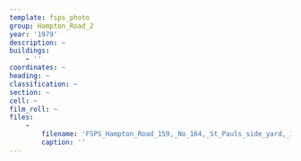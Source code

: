 ```yaml
---
template: fsps_photo
group: Hampton_Road_2
year: '1979'
description: ~
buildings:
    - ''
coordinates: ~
heading: ~
classification: ~
section: ~
cell: ~
film_roll: ~
files:
    -
        filename: 'FSPS_Hampton_Road_159,_No_164,_St_Pauls_side_yard,_18-1-A,_1979.png'
        caption: ''
---
```

